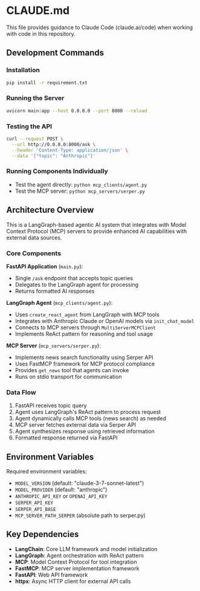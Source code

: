 # CLAUDE.md

This file provides guidance to Claude Code (claude.ai/code) when working with code in this repository.

## Development Commands

### Installation
```bash
pip install -r requirement.txt
```

### Running the Server
```bash
uvicorn main:app --host 0.0.0.0 --port 8000 --reload
```

### Testing the API
```bash
curl --request POST \
  --url http://0.0.0.0:8000/ask \
  --header 'Content-Type: application/json' \
  --data '{"topic": "Anthropic"}'
```

### Running Components Individually
- Test the agent directly: `python mcp_clients/agent.py`
- Test the MCP server: `python mcp_servers/serper.py`

## Architecture Overview

This is a LangGraph-based agentic AI system that integrates with Model Context Protocol (MCP) servers to provide enhanced AI capabilities with external data sources.

### Core Components

**FastAPI Application** (`main.py`):
- Single `/ask` endpoint that accepts topic queries
- Delegates to the LangGraph agent for processing
- Returns formatted AI responses

**LangGraph Agent** (`mcp_clients/agent.py`):
- Uses `create_react_agent` from LangGraph with MCP tools
- Integrates with Anthropic Claude or OpenAI models via `init_chat_model`
- Connects to MCP servers through `MultiServerMCPClient`
- Implements ReAct pattern for reasoning and tool usage

**MCP Server** (`mcp_servers/serper.py`):
- Implements news search functionality using Serper API
- Uses FastMCP framework for MCP protocol compliance
- Provides `get_news` tool that agents can invoke
- Runs on stdio transport for communication

### Data Flow
1. FastAPI receives topic query
2. Agent uses LangGraph's ReAct pattern to process request
3. Agent dynamically calls MCP tools (news search) as needed
4. MCP server fetches external data via Serper API
5. Agent synthesizes response using retrieved information
6. Formatted response returned via FastAPI

## Environment Variables

Required environment variables:
- `MODEL_VERSION` (default: "claude-3-7-sonnet-latest")
- `MODEL_PROVIDER` (default: "anthropic") 
- `ANTHROPIC_API_KEY` or `OPENAI_API_KEY`
- `SERPER_API_KEY`
- `SERPER_API_BASE`
- `MCP_SERVER_PATH_SERPER` (absolute path to serper.py)

## Key Dependencies

- **LangChain**: Core LLM framework and model initialization
- **LangGraph**: Agent orchestration with ReAct pattern
- **MCP**: Model Context Protocol for tool integration
- **FastMCP**: MCP server implementation framework
- **FastAPI**: Web API framework
- **httpx**: Async HTTP client for external API calls
